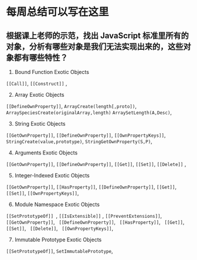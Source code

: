 # 每周总结可以写在这里


## 根据课上老师的示范，找出 JavaScript 标准里所有的对象，分析有哪些对象是我们无法实现出来的，这些对象都有哪些特性？

1. Bound Function Exotic Objects

`[[Call]]`, 
`[[Construct]]` , 

2. Array Exotic Objects

`[[DefineOwnProperty]]`, 
`ArrayCreate(length[,proto])`, 
`ArraySpeciesCreate(originalArray,length)` `ArraySetLength(A,Desc)`, 

3. String Exotic Objects

`[[GetOwnProperty]]`, 
 `[[DefineOwnProperty]]`, 
 `[[OwnPropertyKeys]]`, 
 `StringCreate(value,prototype)`, 
 `StringGetOwnProperty(S,P)`, 


4. Arguments Exotic Objects

`[[GetOwnProperty]]`, 
 `[[DefineOwnProperty]]`, 
 `[[Get]]`, 
 `[[Set]]`, 
 `[[Delete]]` ,

5. Integer-Indexed Exotic Objects

`[[GetOwnProperty]]`, 
 `[[HasProperty]]`, 
 `[[DefineOwnProperty]]`, 
 `[[Get]]`, 
 `[[Set]]`, 
 `[[OwnPropertyKeys]]`,

6. Module Namespace Exotic Objects

`[[SetPrototypeOf]] `, 
`[[IsExtensible]]` , 
`[[PreventExtensions]]`, 
` [[GetOwnProperty]]`, 
` [[DefineOwnProperty]]`, 
` [[HasProperty]]`, 
` [[Get]]`, 
` [[Set]]`, 
` [[Delete]]`,
` [[OwnPropertyKeys]]`, 

7. Immutable Prototype Exotic Objects

`[[SetPrototypeOf]]`,
`SetImmutablePrototype`,